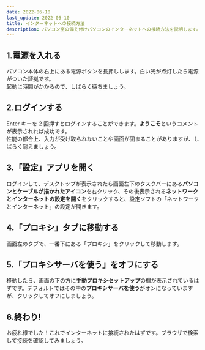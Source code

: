 ```yaml
---
date: 2022-06-10
last_update: 2022-06-10
title: インターネットへの接続方法
description: パソコン室の備え付けパソコンのインターネットへの接続方法を説明します。
---
```


## 1.電源を入れる

パソコン本体の右上にある電源ボタンを長押しします。白い光が点灯したら電源がついた証拠です。<br>
起動に時間がかかるので、しばらく待ちましょう。

## 2.ログインする

Enter キーを 2 回押すとログインすることができます。**ようこそ**というコメントが表示されれば成功です。<br>
性能の都合上、入力が受け取られないことや画面が固まることがありますが、しばらく耐えましょう。

## 3.「設定」アプリを開く

ログインして、デスクトップが表示されたら画面左下のタスクバーにある**パソコンとケーブルが描かれたアイコン**を右クリック、その後表示される**ネットワークとインターネットの設定を開く**をクリックすると、設定ソフトの「ネットワークとインターネット」の設定が開きます。

## 4.「プロキシ」タブに移動する

画面左のタブで、一番下にある「プロキシ」をクリックして移動します。

## 5.「プロキシサーバを使う」をオフにする

移動したら、画面の下の方に**手動プロキシセットアップ**の欄が表示されているはずです。デフォルトではその中の**プロキシサーバを使う**がオンになっていますが、クリックしてオフにしましょう。

## 6.終わり!

お疲れ様でした！これでインターネットに接続されたはずです。ブラウザで検索して接続を確認してみましょう。
